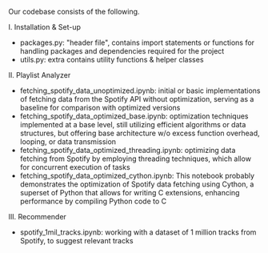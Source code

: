 Our codebase consists of the following. 


I. Installation & Set-up 
- packages.py: "header file", contains import statements or functions for handling packages and dependencies required for the project
- utils.py: extra contains utility functions & helper classes
  
II. Playlist Analyzer
- fetching_spotify_data_unoptimized.ipynb: initial or basic implementations of fetching data from the Spotify API without optimization, serving as a baseline for comparison with optimized versions
- fetching_spotify_data_optimized_base.ipynb: optimization techniques implemented at a base level, still utilizing efficient algorithms or data structures, but offering base architecture w/o excess function overhead, looping, or data transmission
- fetching_spotify_data_optimized_threading.ipynb: optimizing data fetching from Spotify by employing threading techniques, which allow for concurrent execution of tasks
- fetching_spotify_data_optimized_cython.ipynb: This notebook probably demonstrates the optimization of Spotify data fetching using Cython, a superset of Python that allows for writing C extensions, enhancing performance by compiling Python code to C

III. Recommender 
- spotify_1mil_tracks.ipynb:  working with a dataset of 1 million tracks from Spotify, to suggest relevant tracks 
